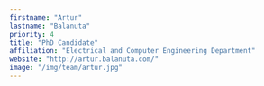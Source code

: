 ```yaml
---
firstname: "Artur"
lastname: "Balanuta"
priority: 4 
title: "PhD Candidate"
affiliation: "Electrical and Computer Engineering Department"
website: "http://artur.balanuta.com/"
image: "/img/team/artur.jpg"
---
```

